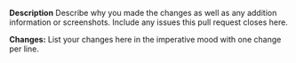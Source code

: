 **Description**
Describe why you made the changes as well as any addition information or screenshots.
Include any issues this pull request closes here.

**Changes:**
List your changes here in the imperative mood with one change per line.
